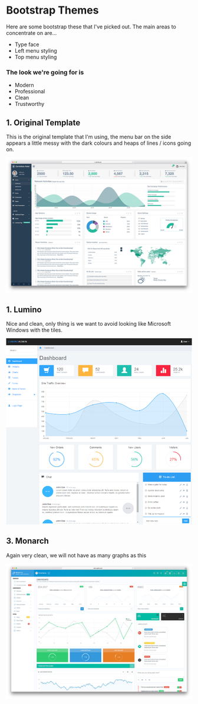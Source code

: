 Bootstrap Themes
================

Here are some bootstrap these that I've picked out.  The main areas to concentrate on are...

- Type face
- Left menu styling
- Top menu styling


### The look we're going for is

- Modern
- Professional
- Clean
- Trustworthy

## 1. Original Template

This is the original template that I'm using, the menu bar on the side appears a little messy with the dark colours and heaps of lines / icons going on.

![2](templates/gentelella-admin-template-preview.jpg)


## 1. Lumino

Nice and clean, only thing is we want to avoid looking like Microsoft Windows with the tiles.

![1](templates/Lumino_Admin_Bootstrap_Theme.jpg)


## 3. Monarch

Again very clean, we will not have as many graphs as this

![2](templates/monarch-minimal-anfular-admin-template.jpg)

